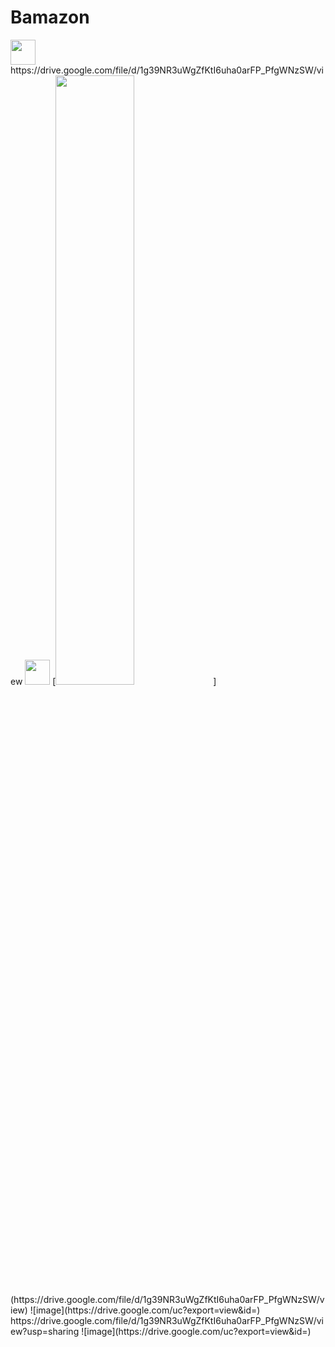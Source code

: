 # Bamazon
<img src="https://media.giphy.com/media/vFKqnCdLPNOKc/giphy.gif" width="40" height="40" />
https://drive.google.com/file/d/1g39NR3uWgZfKtI6uha0arFP_PfgWNzSW/view
<img src="https://drive.google.com/file/d/1g39NR3uWgZfKtI6uha0arFP_PfgWNzSW/giphy.gif" width="40" height="40" />
[<img src="https://drive.google.com/file/d/1g39NR3uWgZfKtI6uha0arFP_PfgWNzSW/view" width="50%">](https://drive.google.com/file/d/1g39NR3uWgZfKtI6uha0arFP_PfgWNzSW/view)
![image](https://drive.google.com/uc?export=view&id=<FILE_ID>)
https://drive.google.com/file/d/1g39NR3uWgZfKtI6uha0arFP_PfgWNzSW/view?usp=sharing
![image](https://drive.google.com/uc?export=view&id=<https://drive.google.com/file/d/1g39NR3uWgZfKtI6uha0arFP_PfgWNzSW/view?usp=sharing>)
